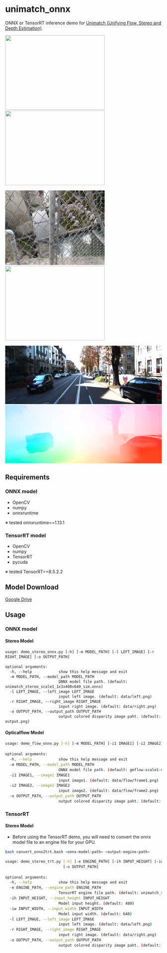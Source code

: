 # unimatch_onnx

ONNX or TensorRT inference demo for [Unimatch (Unifying Flow, Stereo and Depth Estimation)](https://github.com/autonomousvision/unimatch).

<img src="https://github.com/fateshelled/unimatch_onnx/blob/main/data/im0.png" width="320" height="240" alt=""><img src="https://user-images.githubusercontent.com/53618876/219047327-cf8db934-8603-4dd1-8af3-cfde86f01b69.png" width="320" height="240" alt="">

<img src="https://raw.githubusercontent.com/fateshelled/unimatch_onnx/main/data/left.png" width="320" height="240" alt=""><img src="https://user-images.githubusercontent.com/53618876/219047373-5358bca6-3912-4d33-a660-6cfd7264c2cf.png" width="320" height="240" alt="">


<img src="https://github.com/fateshelled/unimatch_onnx/blob/main/data/flow/frame1.png" width="620" height="188" alt=""><img src="https://github.com/fateshelled/unimatch_onnx/blob/main/data/flow/output.png" width="620" height="188" alt="">

## Requirements
### ONNX model
- OpenCV
- numpy
- onnxruntime

※ tested onnxruntime==1.13.1

### TensorRT model
- OpenCV
- numpy
- TensorRT
- pycuda

※ tested TensorRT==8.5.2.2

## Model Download
[Google Drive](https://drive.google.com/drive/folders/1SfdBnOQl51TIzjyg4zSpUejz8oX_0MGI?usp=sharing)

## Usage
### ONNX model

#### Stereo Model
```
usage: demo_stereo_onnx.py [-h] [-m MODEL_PATH] [-l LEFT_IMAGE] [-r RIGHT_IMAGE] [-o OUTPUT_PATH]

optional arguments:
  -h, --help            show this help message and exit
  -m MODEL_PATH, --model_path MODEL_PATH
                        ONNX model file path. (default: unimatch_stereo_scale1_1x3x480x640_sim.onnx)
  -l LEFT_IMAGE, --left_image LEFT_IMAGE
                        input left image. (default: data/left.png)
  -r RIGHT_IMAGE, --right_image RIGHT_IMAGE
                        input right image. (default: data/right.png)
  -o OUTPUT_PATH, --output_path OUTPUT_PATH
                        output colored disparity image paht. (default: output.png)
```

#### Opticalflow Model
```bash
usage: demo_flow_onnx.py [-h] [-m MODEL_PATH] [-i1 IMAGE1] [-i2 IMAGE2] [-o OUTPUT_PATH]

optional arguments:
  -h, --help            show this help message and exit
  -m MODEL_PATH, --model_path MODEL_PATH
                        ONNX model file path. (default: gmflow-scale1-mixdata-train320x576-4c3a6e9a_1x3x480x640_sim.onnx)
  -i1 IMAGE1, --image1 IMAGE1
                        input image1. (default: data/flow/frame1.png)
  -i2 IMAGE2, --image2 IMAGE2
                        input image2. (default: data/flow/frame2.png)
  -o OUTPUT_PATH, --output_path OUTPUT_PATH
                        output colored disparity image paht. (default: output.png)
```

### TensorRT
#### Stereo Model
- Before using the TensorRT demo, you will need to convert the onnx model file to an engine file for your GPU.
```bash
bash convert_onnx2trt.bash <onnx-model-path> <output-engine-path>
```

```bash
usage: demo_stereo_trt.py [-h] [-e ENGINE_PATH] [-ih INPUT_HEIGHT] [-iw INPUT_WIDTH] [-l LEFT_IMAGE] [-r RIGHT_IMAGE]
                          [-o OUTPUT_PATH]

optional arguments:
  -h, --help            show this help message and exit
  -e ENGINE_PATH, --engine_path ENGINE_PATH
                        TensorRT engine file path. (default: unimatch_stereo_scale1_1x3x480x640_sim.trt)
  -ih INPUT_HEIGHT, --input_height INPUT_HEIGHT
                        Model input height. (default: 480)
  -iw INPUT_WIDTH, --input_width INPUT_WIDTH
                        Model input width. (default: 640)
  -l LEFT_IMAGE, --left_image LEFT_IMAGE
                        input left image. (default: data/left.png)
  -r RIGHT_IMAGE, --right_image RIGHT_IMAGE
                        input right image. (default: data/right.png)
  -o OUTPUT_PATH, --output_path OUTPUT_PATH
                        output colored disparity image paht. (default: output.png)
```
